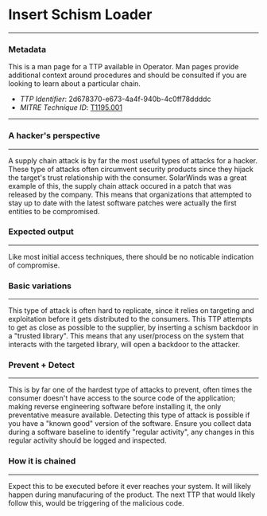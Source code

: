 
# Insert Schism Loader

---

### Metadata

This is a man page for a TTP available in Operator. Man pages provide additional context around procedures and should be consulted if you are looking to learn about a particular chain.

- *TTP Identifier*: 2d678370-e673-4a4f-940b-4c0ff78ddddc
- *MITRE Technique ID*: [T1195.001](https://attack.mitre.org/techniques/T1195/001)

---

### A hacker's perspective

---

A supply chain attack is by far the most useful types of attacks for a hacker. These type of attacks often circumvent security products since they hijack the target's trust relationship with the consumer. SolarWinds was a great example of this, the supply chain attack occured in a patch that was released by the company. This means that organizations that attempted to stay up to date with the latest software patches were actually the first entities to be compromised.

### Expected output

---

Like most initial access techniques, there should be no noticable indication of compromise. 

### Basic variations

---

This type of attack is often hard to replicate, since it relies on targeting and exploitation before it gets distributed to the consumers. This TTP attempts to get as close as possible to the supplier, by inserting a schism backdoor in a "trusted library". This means that any user/process on the system that interacts with the targeted library, will open a backdoor to the attacker.

### Prevent + Detect

---

This is by far one of the hardest type of attacks to prevent, often times the consumer doesn't have access to the source code of the application; making reverse engineering software before installing it, the only preventative measure available. Detecting this type of attack is possible if you have a "known good" version of the software. Ensure you collect data during a software baseline to identify "regular activity", any changes in this regular activity should be logged and inspected.  

### How it is chained

---

Expect this to be executed before it ever reaches your system. It will likely happen during manufacuring of the product. The next TTP that would likely follow this, would be triggering of the malicious code.